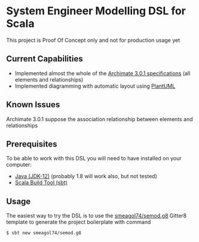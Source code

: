 # System Engineer Modelling DSL for Scala
This project is Proof Of Concept only and not for production usage yet

## Current Capabilities
* Implemented almost the whole of the [Archimate 3.0.1 specifications][archimate] (all elements and relationships)
* Implemented diagramming with automatic layout using [PlantUML][puml]

## Known Issues
Archimate 3.0.1 suppose the association relationship between elements and relationships

## Prerequisites
To be able to work with this DSL you will need to have installed on your computer:
* [Java (JDK-12)][jdk] (probably 1.8 will work also, but not tested)
* [Scala Build Tool (sbt)][sbt]

## Usage
The easiest way to try the DSL is to use the [smeagol74/semod.g8][g8] Gitter8 template to generate the project boilerplate with command
```bash
$ sbt new smeagol74/semod.g8
```

[archimate]: http://pubs.opengroup.org/architecture/archimate3-doc/toc.html
[sbt]: https://www.scala-sbt.org/
[jdk]: https://jdk.java.net/12/
[g8]: https://github.com/smeagol74/semod.g8
[puml]: http://plantuml.com/